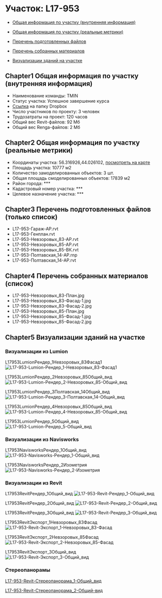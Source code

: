 # Участок: L17-953

* [Общая информация по участку (внутренняя информация)](#Chapter1)

* [Общая информация по участку (реальные метрики)](#Chapter2)

* [Перечень подготовленных файлов](#Chapter3)

* [Перечень собранных материалов](#Chapter4)

* [Визуализации зданий на участке](#Chapter5)

## <a id="test">Chapter1</a> Общая информация по участку (внутренняя информация)
+ Наименование команды: TMIN
+ Статус участка: Успешное завершение курса
+ [Ссылка](https://www.dropbox.com/sh/wvvgv1nw1iqred9/AAAMFey9hxY_XO4-0ixfgotXa/L17_953?dl=0) на папку Dropbox
+ Число участников по проекту: 3 человек
+ Трудозатраты на проект: 120 часов
+ Общий вес Revit-файлов: 92 Мб
+ Общий вес Renga-файлов: 2 Мб
## <a id="test">Chapter2</a> Общая информация по участку (реальные метрики)
+ Координаты участка: 56.316926,44.026102, [посмотреть на карте]("yandex.ru/maps/47/nizhny-novgorod/?ll=56.316926%2C44.026102&z=19")
+ Площадь участка: 10777 м2
+ Количество замоделированных объектов: 3 шт.
+ Общая площадь смоделированных объектов: 17839 м2
+ Район города: *** 
+ Кадастровый номер участка: *** 
+ Целевое назначение участка: *** 
## <a id="test">Chapter3</a> Перечень подготовленных файлов (только список)
+ L17-953-Гараж-АР.rvt
+ L17-953-Генплан.rvt
+ L17-953-Невзоровых_83-АР.rvt
+ L17-953-Невзоровых_85-АР.rvt
+ L17-953-Невзоровых_85-ВК.rvt
+ L17-953-Полтавская_14-АР.rnp
+ L17-953-Полтавская_14-АР.rvt
## <a id="test">Chapter4</a> Перечень собранных материалов (список)
+ L17-953-Невзоровых_83-План.jpg
+ L17-953-Невзоровых_83-Фасад-1.jpg
+ L17-953-Невзоровых_83-Фасад-2.jpg
+ L17-953-Невзоровых_85-План.jpg
+ L17-953-Невзоровых_85-Фасад-1.jpg
+ L17-953-Невзоровых_85-Фасад-2.jpg
## <a id="test">Chapter5</a> Визуализации зданий на участке
### Визуализации из Lumion
L17953LumionРендер_1Невзоровых_83Фасад1
![L17-953-Lumion-Рендер_1-Невзоровых_83-Фасад1](/Images/L17_953/L17-953-Lumion-Рендер_1-Невзоровых_83-Фасад1_Compressed.jpg)

L17953LumionРендер_2Невзоровых_85Общий_вид
![L17-953-Lumion-Рендер_2-Невзоровых_85-Общий_вид](/Images/L17_953/L17-953-Lumion-Рендер_2-Невзоровых_85-Общий_вид_Compressed.jpg)

L17953LumionРендер_3Полтавская_14Общий_вид
![L17-953-Lumion-Рендер_3-Полтавская_14-Общий_вид](/Images/L17_953/L17-953-Lumion-Рендер_3-Полтавская_14-Общий_вид_Compressed.jpg)

L17953LumionРендер_4Невзоровых_85Общий_вид
![L17-953-Lumion-Рендер_4-Невзоровых_85-Общий_вид](/Images/L17_953/L17-953-Lumion-Рендер_4-Невзоровых_85-Общий_вид_Compressed.jpg)

L17953LumionРендер_5Общий_вид
![L17-953-Lumion-Рендер_5-Общий_вид](/Images/L17_953/L17-953-Lumion-Рендер_5-Общий_вид_Compressed.jpg)

### Визуализации из Navisworks
L17953NavisworksРендер_1Общий_вид
![L17-953-Navisworks-Рендер_1-Общий_вид](/Images/L17_953/L17-953-Navisworks-Рендер_1-Общий_вид_Compressed.jpg)

L17953NavisworksРендер_2Изометрия
![L17-953-Navisworks-Рендер_2-Изометрия](/Images/L17_953/L17-953-Navisworks-Рендер_2-Изометрия_Compressed.jpg)

### Визуализации из Revit
L17953RevitРендер_1Общий_вид
![L17-953-Revit-Рендер_1-Общий_вид](/Images/L17_953/L17-953-Revit-Рендер_1-Общий_вид_Compressed.jpg)

L17953RevitРендер_2Общий_вид
![L17-953-Revit-Рендер_2-Общий_вид](/Images/L17_953/L17-953-Revit-Рендер_2-Общий_вид_Compressed.jpg)

L17953RevitРендер_3Общий_вид
![L17-953-Revit-Рендер_3-Общий_вид](/Images/L17_953/L17-953-Revit-Рендер_3-Общий_вид_Compressed.jpg)

L17953RevitЭкспорт_1Невзоровых_83Фасад
![L17-953-Revit-Экспорт_1-Невзоровых_83-Фасад](/Images/L17_953/L17-953-Revit-Экспорт_1-Невзоровых_83-Фасад_Compressed.jpg)

L17953RevitЭкспорт_2Невзоровых_85Фасад
![L17-953-Revit-Экспорт_2-Невзоровых_85-Фасад](/Images/L17_953/L17-953-Revit-Экспорт_2-Невзоровых_85-Фасад_Compressed.jpg)

L17953RevitЭкспорт_3Общий_вид
![L17-953-Revit-Экспорт_3-Общий_вид](/Images/L17_953/L17-953-Revit-Экспорт_3-Общий_вид_Compressed.jpg)

### Стереопанорамы
[L17-953-Revit-Стереопанорама_1-Общий_вид](https://pano.autodesk.com/pano.html?url=jpgs/0ff0e5aa-33fe-466d-9bb5-40752e40775d&version=2)

[L17-953-Revit-Стереопанорама_2-Общий-вид](https://pano.autodesk.com/pano.html?url=jpgs/e9ddf1ce-1d74-4ade-97f2-712c5a370907&version=2)


